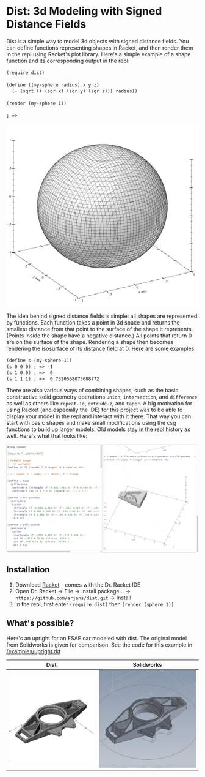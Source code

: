 # Dist: 3d Modeling with Signed Distance Fields

Dist is a simple way to model 3d objects with signed distance fields. You can define functions representing shapes in Racket, and then render them in the repl using Racket's plot library. Here's a simple example of a shape function and its corresponding output in the repl:

```racket
(require dist)

(define ((my-sphere radius) x y z)
  (- (sqrt (+ (sqr x) (sqr y) (sqr z))) radius))

(render (my-sphere 1))

; =>
```
![alt sphere](/images/sphere.png)

The idea behind signed distance fields is simple: all shapes are represented by functions. Each function takes a point in 3d space and returns the smallest distance from that point to the surface of the shape it represents. (Points inside the shape have a negative distance.) All points that return 0 are on the surface of the shape. Rendering a shape then becomes rendering the isosurface of its distance field at 0. Here are some examples:

```racket
(define s (my-sphere 1))
(s 0 0 0) ; => -1
(s 1 0 0) ; =>  0
(s 1 1 1) ; =>  0.7320508075688772
```

There are also various ways of combining shapes, such as the basic constructive solid geometry operations `union`, `intersection`, and `difference` as well as others like `repeat-1d`, `extrude-z`, and `taper`. A big motivation for using Racket (and especially the IDE) for this project was to be able to display your model in the repl and interact with it there. That way you can start with basic shapes and make small modifications using the csg functions to build up larger models. Old models stay in the repl history as well. Here's what that looks like:

![alt dist in the repl](/images/dist-repl.gif)

## Installation

1. Download [Racket](https://download.racket-lang.org) - comes with the Dr. Racket IDE
2. Open Dr. Racket -> File -> Install package... -> `https://github.com/arjans/dist.git` -> Install
3. In the repl, first enter `(require dist)` then `(render (sphere 1))`

## What's possible?

Here's an upright for an FSAE car modeled with dist. The original model from Solidworks is given for comparison. See the code for this example in [/examples/upright.rkt](/examples/upright.rkt)

Dist                                              |  Solidworks
:------------------------------------------------:|:------------------------------------------------------------:
![alt upright in dist](/images/upright-dist.png)  |  ![alt upright in solidworks](/images/upright-solidworks.png)
